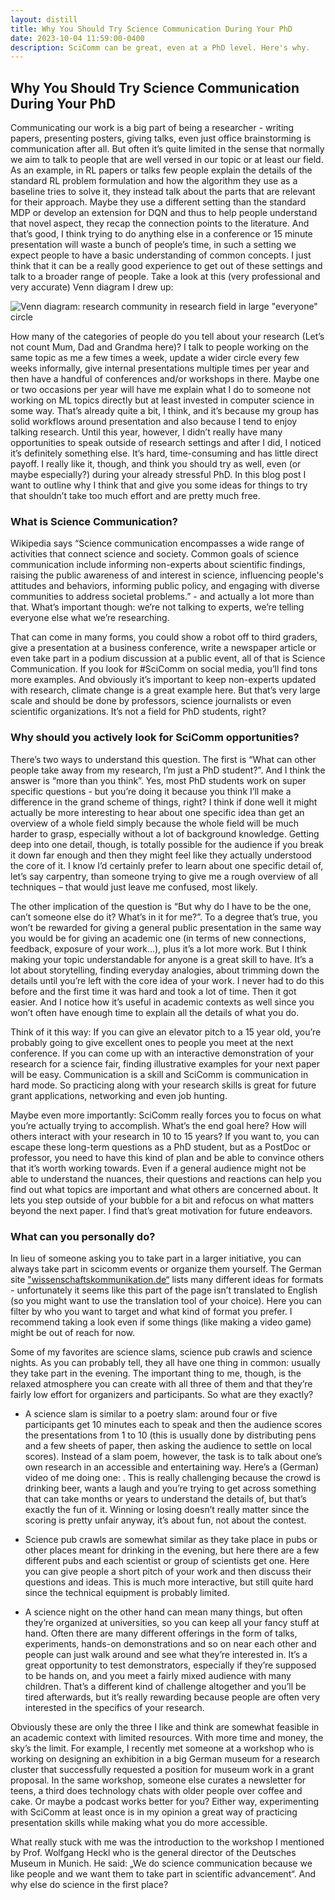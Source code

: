 ```yaml
---
layout: distill
title: Why You Should Try Science Communication During Your PhD
date: 2023-10-04 11:59:00-0400
description: SciComm can be great, even at a PhD level. Here's why.
---
```


## Why You Should Try Science Communication During Your PhD

Communicating our work is a big part of being a researcher - writing papers, presenting posters, giving talks, even just office brainstorming is communication after all. But often it’s quite limited in the sense that normally we aim to talk to people that are well versed in our topic or at least our field. 
As an example, in RL papers or talks few people explain the details of the standard RL problem formulation and how the algorithm they use as a baseline tries to solve it, they instead talk about the parts that are relevant for their approach. Maybe they use a different setting than the standard MDP or develop an extension for DQN and thus to help people understand that novel aspect, they recap the connection points to the literature. And that’s good, I think trying to do anything else in a conference or 15 minute presentation will waste a bunch of people’s time, in such a setting we expect people to have a basic understanding of common concepts. I just think that it can be a really good experience to get out of these settings and talk to a broader range of people. 
Take a look at this (very professional and very accurate) Venn diagram I drew up:

![Venn diagram: research community in research field in large "everyone" circle](https://theeimer.github.io/assets/img/scicomm_venn.png)

How many of the categories of people do you tell about your research (Let’s not count Mum, Dad and Grandma here)? 
I talk to people working on the same topic as me a few times a week, update a wider circle every few weeks informally, give internal presentations multiple times per year and then have a handful of conferences and/or workshops in there. Maybe one or two occasions per year will have me explain what I do to someone not working on ML topics directly but at least invested in computer science in some way. That’s already quite a bit, I think, and it’s because my group has solid workflows around presentation and also because I tend to enjoy talking research.
Until this year, however, I didn’t really have many opportunities to speak outside of research settings and after I did, I noticed it’s definitely something else. It’s hard, time-consuming and has little direct payoff. I really like it, though, and think you should try as well, even (or maybe especially?) during your already stressful PhD. In this blog post I want to outline why I think that and give you some ideas for things to try that shouldn’t take too much effort and are pretty much free.

### What is Science Communication?
Wikipedia says “Science communication encompasses a wide range of activities that connect science and society. Common goals of science communication include informing non-experts about scientific findings, raising the public awareness of and interest in science, influencing people's attitudes and behaviors, informing public policy, and engaging with diverse communities to address societal problems.” -  and actually a lot more than that.
What’s important though: we’re not talking to experts, we’re telling everyone else what we’re researching.

That can come in many forms, you could show a robot off to third graders, give a presentation at a business conference, write a newspaper article or even take part in a podium discussion at a public event, all of that is Science Communication. 
If you look for #SciComm on social media, you’ll find tons more examples. 
And obviously it’s important to keep non-experts updated with research, climate change is a great example here. But that’s very large scale and should be done by professors, science journalists or even scientific organizations. It’s not a field for PhD students, right?

### Why should you actively look for SciComm opportunities?
There’s two ways to understand this question. The first is “What can other people take away from my research, I’m just a PhD student?”. And I think the answer is “more than you think”. Yes, most PhD students work on super specific questions - but you’re doing it because you think I’ll make a difference in the grand scheme of things, right? I think if done well it might actually be more interesting to hear about one specific idea than get an overview of a whole field simply because the whole field will be much harder to grasp, especially without a lot of background knowledge. Getting deep into one detail, though, is totally possible for the audience if you break it down far enough and then they might feel like they actually understood the core of it. I know I’d certainly prefer to learn about one specific detail of, let’s say carpentry, than someone trying to give me a rough overview of all techniques – that would just leave me confused, most likely. 

The other implication of the question is “But why do I have to be the one, can’t someone else do it? What’s in it for me?”. To a degree that’s true, you won’t be rewarded for giving a general public presentation in the same way you would be for giving an academic one (in terms of new connections, feedback, exposure of your work…), plus it’s a lot more work. But I think making your topic understandable for anyone is a great skill to have. It’s a lot about storytelling, finding everyday analogies, about trimming down the details until you’re left with the core idea of your work. I never had to do this before and the first time it was hard and took a lot of time. Then it got easier. And I notice how it’s useful in academic contexts as well since you won’t often have enough time to explain all the details of what you do. 

Think of it this way: If you can give an elevator pitch to a 15 year old, you’re probably going to give excellent ones to people you meet at the next conference. If you can come up with an interactive demonstration of your research for a science fair, finding illustrative examples for your next paper will be easy. Communication is a skill and SciComm is communication in hard mode. So practicing along with your research skills is great for future grant applications, networking and even job hunting. 

Maybe even more importantly: SciComm really forces you to focus on what you’re actually trying to accomplish. What’s the end goal here? How will others interact with your research in 10 to 15 years? If you want to, you can escape these long-term questions as a PhD student, but as a PostDoc or professor, you need to have this kind of plan and be able to convince others that it’s worth working towards. Even if a general audience might not be able to understand the nuances, their questions and reactions can help you find out what topics are important and what others are concerned about. It lets you step outside of your bubble for a bit and refocus on what matters beyond the next paper. I find that’s great motivation for future endeavors.

### What can you personally do?
In lieu of someone asking you to take part in a larger initiative, you can always take part in scicomm events or organize them yourself. The German site ["wissenschaftskommunikation.de“](https://www.wissenschaftskommunikation.de) lists many different ideas for formats - unfortunately it seems like this part of the page isn’t translated to English (so you might want to use the translation tool of your choice). Here you can filter by who you want to target and what kind of format you prefer. I recommend taking a look even if some things (like making a video game) might be out of reach for now.

Some of my favorites are science slams, science pub crawls and science nights. As you can probably tell, they all have one thing in common: usually they take part in the evening. The important thing to me, though, is the relaxed atmosphere you can create with all three of them and that they’re fairly low effort for organizers and participants. So what are they exactly?

- A science slam is similar to a poetry slam: around four or five participants get 10 minutes each to speak and then the audience scores the presentations from 1 to 10 (this is usually done by distributing pens and a few sheets of paper, then asking the audience to settle on local scores). Instead of a slam poem, however, the task is to talk about one’s own research in an accessible and entertaining way. Here’s a (German) video of me doing one: <link>. This is really challenging because the crowd is drinking beer, wants a laugh and you’re trying to get across something that can take months or years to understand the details of, but that’s exactly the fun of it. Winning or losing doesn’t really matter since the scoring is pretty unfair anyway, it’s about fun, not about the contest.

- Science pub crawls are somewhat similar as they take place in pubs or other places meant for drinking in the evening, but here there are a few different pubs and each scientist or group of scientists get one. Here you can give people a short pitch of your work and then discuss their questions and ideas. This is much more interactive, but still quite hard since the technical equipment is probably limited.

- A science night on the other hand can mean many things, but often they’re organized at universities, so you can keep all your fancy stuff at hand. Often there are many different offerings in the form of talks, experiments, hands-on demonstrations and so on near each other and people can just walk around and see what they’re interested in. It’s a great opportunity to test demonstrators, especially if they’re supposed to be hands on, and you meet a fairly mixed audience with many children. That’s a different kind of challenge altogether and you’ll be tired afterwards, but it’s really rewarding because people are often very interested in the specifics of your research.

Obviously these are only the three I like and think are somewhat feasible in an academic context with limited resources. With more time and money, the sky’s the limit. For example, I recently met someone at a workshop who is working on designing an exhibition in a big German museum for a research cluster that successfully requested a position for museum work in a grant proposal. In the same workshop, someone else curates a newsletter for teens, a third does technology chats with older people over coffee and cake. Or maybe a podcast works better for you? Either way, experimenting with SciComm at least once is in my opinion a great way of practicing presentation skills while making what you do more accessible. 

What really stuck with me was the introduction to the workshop I mentioned by Prof. Wolfgang Heckl who is the general director of the Deutsches Museum in Munich. He said: „We do science communication because we like people and we want them to take part in scientific advancement“.  And why else do science in the first place?


